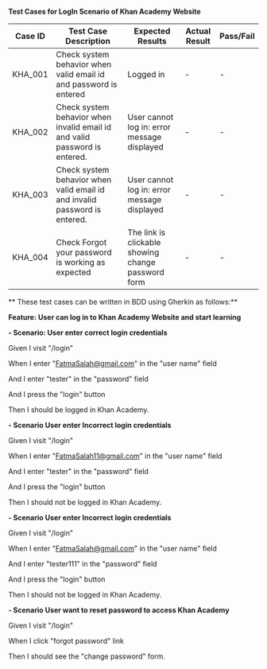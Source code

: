 **Test Cases for LogIn Scenario of Khan Academy Website**

|Case ID| Test Case Description | Expected Results | Actual Result | Pass/Fail |
| --- | --- | --- | --- | --- |
|KHA_001| 	Check system behavior when valid email id and password is entered | Logged in | - | - |
|KHA_002 | 	Check system behavior when invalid email id and valid password is entered. | User cannot log in: error message displayed | - | - |
|KHA_003 | 	Check system behavior when valid email id and invalid password is entered. |  User cannot log in: error message displayed | - | - |
|KHA_004 | 	Check Forgot your password is working as expected | The link is clickable showing change password form | - | - |


** These test cases can be written in BDD using Gherkin as follows:**

**Feature: User can log in to Khan Academy Website and start learning**


**- Scenario: User enter correct login credentials**

Given I visit "/login"


When I enter "FatmaSalah@gmail.com" in the "user name" field


And I enter "tester" in the "password" field


And I press the "login" button

Then I should be logged in Khan Academy.



**- Scenario  User enter Incorrect login credentials**


  Given I visit "/login"


  When I enter "FatmaSalah11@gmail.com" in the "user name" field


  And I enter "tester" in the "password" field


  And I press the "login" button


  Then I should not be logged in Khan Academy.


**- Scenario User enter Incorrect login credentials**
  
  
  Given I visit "/login"


  When I enter "FatmaSalah@gmail.com" in the "user name" field


   And I enter "tester111" in the "password" field


  And I press the "login" button


  Then I should not be logged in Khan Academy.


**- Scenario User want to reset password to access Khan Academy**


  Given I visit "/login"


  When I click "forgot password" link


  Then I should see the "change password" form.